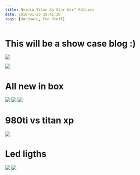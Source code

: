 ```yaml
---
title: Nvidia Titan Xp Star War™ Edition
date: 2018-01-26 18:41:30
tags: [Hardware, Fun Stuff]
---
```


# This will be a show case blog :)

![](4.jpeg)

<!--truncate-->

![](8.jpg)

# All new in box

![](1.jpeg)
![](2.jpeg)
![](3.jpeg)

# 980ti vs titan xp

![](7.jpg)

# Led ligths

![](6.jpg)
![](5.jpeg)
